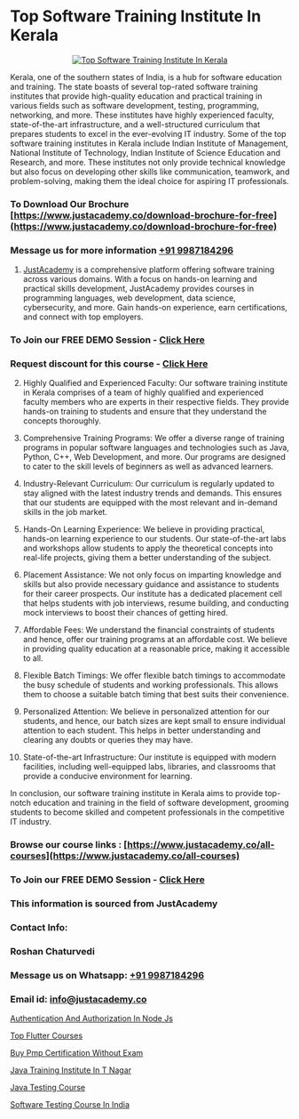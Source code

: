 # Top Software Training Institute In Kerala

<p align="center">
  <a href="https://justacademy.co/program-detail/software-testing">
    <img src="https://justacademy.co/storage2/program_images/1704700438.webp" alt="Top Software Training Institute In Kerala">
  </a>
</p>


Kerala, one of the southern states of India, is a hub for software education and training. The state boasts of several top-rated software training institutes that provide high-quality education and practical training in various fields such as software development, testing, programming, networking, and more. These institutes have highly experienced faculty, state-of-the-art infrastructure, and a well-structured curriculum that prepares students to excel in the ever-evolving IT industry. Some of the top software training institutes in Kerala include Indian Institute of Management, National Institute of Technology, Indian Institute of Science Education and Research, and more. These institutes not only provide technical knowledge but also focus on developing other skills like communication, teamwork, and problem-solving, making them the ideal choice for aspiring IT professionals.
### To Download Our Brochure [https://www.justacademy.co/download-brochure-for-free](https://www.justacademy.co/download-brochure-for-free)
### Message us for more information [+91 9987184296](https://api.whatsapp.com/send?phone=919987184296)

1) [JustAcademy](https://justacademy.co) is a comprehensive platform offering software training across various domains. With a focus on hands-on learning and practical skills development, JustAcademy provides courses in programming languages, web development, data science, cybersecurity, and more. Gain hands-on experience, earn certifications, and connect with top employers.

### To Join our FREE DEMO Session - [Click Here](https://www.justacademy.co/register-for-course-demo/)
### Request discount for this course - [Click Here](https://justacademy.co/contact-us/)

2) Highly Qualified and Experienced Faculty: Our software training institute in Kerala comprises of a team of highly qualified and experienced faculty members who are experts in their respective fields. They provide hands-on training to students and ensure that they understand the concepts thoroughly.

3) Comprehensive Training Programs: We offer a diverse range of training programs in popular software languages and technologies such as Java, Python, C++, Web Development, and more. Our programs are designed to cater to the skill levels of beginners as well as advanced learners.

4) Industry-Relevant Curriculum: Our curriculum is regularly updated to stay aligned with the latest industry trends and demands. This ensures that our students are equipped with the most relevant and in-demand skills in the job market.

5) Hands-On Learning Experience: We believe in providing practical, hands-on learning experience to our students. Our state-of-the-art labs and workshops allow students to apply the theoretical concepts into real-life projects, giving them a better understanding of the subject.

6) Placement Assistance: We not only focus on imparting knowledge and skills but also provide necessary guidance and assistance to students for their career prospects. Our institute has a dedicated placement cell that helps students with job interviews, resume building, and conducting mock interviews to boost their chances of getting hired.

7) Affordable Fees: We understand the financial constraints of students and hence, offer our training programs at an affordable cost. We believe in providing quality education at a reasonable price, making it accessible to all.

8) Flexible Batch Timings: We offer flexible batch timings to accommodate the busy schedule of students and working professionals. This allows them to choose a suitable batch timing that best suits their convenience.

9) Personalized Attention: We believe in personalized attention for our students, and hence, our batch sizes are kept small to ensure individual attention to each student. This helps in better understanding and clearing any doubts or queries they may have.

10) State-of-the-art Infrastructure: Our institute is equipped with modern facilities, including well-equipped labs, libraries, and classrooms that provide a conducive environment for learning.

In conclusion, our software training institute in Kerala aims to provide top-notch education and training in the field of software development, grooming students to become skilled and competent professionals in the competitive IT industry.

### Browse our course links : [https://www.justacademy.co/all-courses](https://www.justacademy.co/all-courses) 
### To Join our FREE DEMO Session - [Click Here](https://www.justacademy.co/register-for-course-demo)


### This information is sourced from JustAcademy
### Contact Info:
### Roshan Chaturvedi
### Message us on Whatsapp: [+91 9987184296](https://api.whatsapp.com/send?phone=919987184296)
### Email id: [info@justacademy.co](mailto:info@justacademy.co)
                
[Authentication And Authorization In Node Js](https://www.linkedin.com/pulse/authentication-authorization-node-js-justacademy-beangaluru-6haec?trackingId=RjYkF2QIS0l4ZpR0iRF6yA%3D%3D&lipi=urn%3Ali%3Apage%3Ad_flagship3_company_admin%3BV%2FJdwEmZTiK5hNIeM20IVA%3D%3D)

[Top Flutter Courses](https://www.linkedin.com/pulse/top-flutter-courses-justacademy-mumbai-yybbc/)

[Buy Pmp Certification Without Exam](https://medium.com/@justacademytraining/buy-pmp-certification-without-exam-91dc406fc17a)

[Java Training Institute In T Nagar](https://medium.com/@mahi3106/java-training-institute-in-t-nagar-4b2f58886f9f)

[Java Testing Course](https://justacademyin.github.io/justacademy/Java-Testing-Course)

[Software Testing Course In India](https://justacademyin.github.io/justacademy/Software-Testing-Course-In-India)


